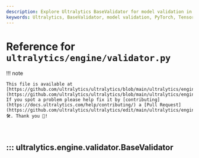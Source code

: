 ```yaml
---
description: Explore Ultralytics BaseValidator for model validation in PyTorch, TensorFlow, ONNX, and more. Learn to check model accuracy and performance metrics.
keywords: Ultralytics, BaseValidator, model validation, PyTorch, TensorFlow, ONNX, model accuracy, performance metrics
---
```


# Reference for `ultralytics/engine/validator.py`

!!! note

    This file is available at [https://github.com/ultralytics/ultralytics/blob/main/ultralytics/engine/validator.py](https://github.com/ultralytics/ultralytics/blob/main/ultralytics/engine/validator.py). If you spot a problem please help fix it by [contributing](https://docs.ultralytics.com/help/contributing/) a [Pull Request](https://github.com/ultralytics/ultralytics/edit/main/ultralytics/engine/validator.py) 🛠️. Thank you 🙏!

<br>

## ::: ultralytics.engine.validator.BaseValidator

<br><br>
